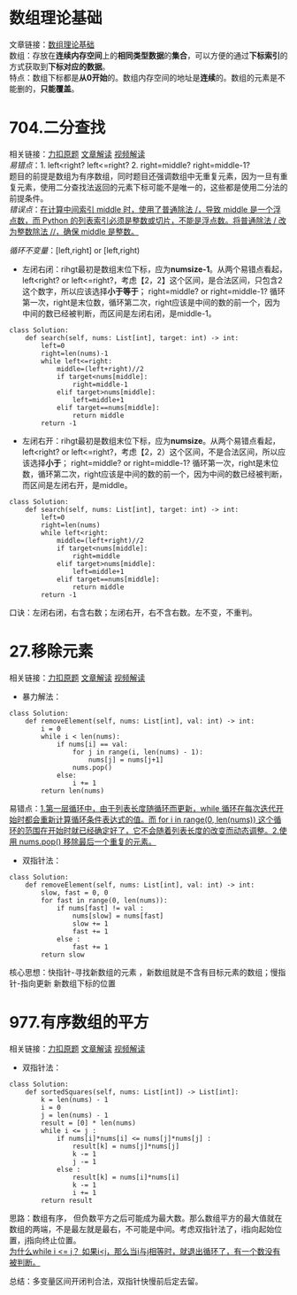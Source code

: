 # 数组理论基础

文章链接：[数组理论基础](https://programmercarl.com/%E6%95%B0%E7%BB%84%E7%90%86%E8%AE%BA%E5%9F%BA%E7%A1%80.html)  
数组：存放在**连续内存空间**上的**相同类型数据**的**集合**，可以方便的通过**下标索引**的方式获取到**下标对应的数据**。  
特点：数组下标都是**从0开始**的。数组内存空间的地址是**连续**的。数组的元素是不能删的，**只能覆盖**。  

# 704.二分查找

相关链接：[力扣原题](https://leetcode.cn/problems/binary-search/) [文章解读](https://programmercarl.com/0704.%E4%BA%8C%E5%88%86%E6%9F%A5%E6%89%BE.html) [视频解读](https://www.bilibili.com/video/BV1fA4y1o715)  
*易错点*：1. left<right? left<=right? 2. right=middle? right=middle-1?  
题目的前提是数组为有序数组，同时题目还强调数组中无重复元素，因为一旦有重复元素，使用二分查找法返回的元素下标可能不是唯一的，这些都是使用二分法的前提条件。  
*错误点*：<ins>在计算中间索引 middle 时，使用了普通除法 /，导致 middle 是一个浮点数，而 Python 的列表索引必须是整数或切片，不能是浮点数。将普通除法 / 改为整数除法 //，确保 middle 是整数。</ins>  

*循环不变量*：[left,right] or [left,right)  
- 左闭右闭：rihgt最初是数组末位下标，应为**numsize-1**。从两个易错点看起，left<right? or left<=right?，考虑【2，2】这个区间，是合法区间，只包含2这个数字，所以应该选择**小于等于**；  right=middle? or right=middle-1? 循环第一次，right是末位数，循环第二次，right应该是中间的数的前一个，因为中间的数已经被判断，而区间是左闭右闭，是middle-1。
```
class Solution:
    def search(self, nums: List[int], target: int) -> int:
        left=0
        right=len(nums)-1
        while left<=right:
            middle=(left+right)//2
            if target<nums[middle]:
                right=middle-1
            elif target>nums[middle]:
                left=middle+1
            elif target==nums[middle]:
                return middle
        return -1
```        

- 左闭右开：rihgt最初是数组末位下标，应为**numsize**。从两个易错点看起，left<right? or left<=right?，考虑【2，2）这个区间，不是合法区间，所以应该选择**小于**；  right=middle? or right=middle-1? 循环第一次，right是末位数，循环第二次，right应该是中间的数的前一个，因为中间的数已经被判断，而区间是左闭右开，是middle。
```
class Solution:
    def search(self, nums: List[int], target: int) -> int:
        left=0
        right=len(nums)
        while left<right:
            middle=(left+right)//2
            if target<nums[middle]:
                right=middle
            elif target>nums[middle]:
                left=middle+1
            elif target==nums[middle]:
                return middle
        return -1
```
口诀：左闭右闭，右含右数；左闭右开，右不含右数。左不变，不重判。

# 27.移除元素

相关链接：[力扣原题](https://leetcode.cn/problems/remove-element/) [文章解读](https://programmercarl.com/0027.%E7%A7%BB%E9%99%A4%E5%85%83%E7%B4%A0.html) [视频解读](https://www.bilibili.com/video/BV12A4y1Z7LP)  

- 暴力解法：  
```
class Solution:
    def removeElement(self, nums: List[int], val: int) -> int:
        i = 0
        while i < len(nums):
            if nums[i] == val:
                for j in range(i, len(nums) - 1):
                    nums[j] = nums[j+1]
                nums.pop()
            else:
                i += 1
        return len(nums)
```
易错点：<ins>1.第一层循环中，由于列表长度随循环而更新，while 循环在每次迭代开始时都会重新计算循环条件表达式的值。而 for i in range(0, len(nums)) 这个循环的范围在开始时就已经确定好了，它不会随着列表长度的改变而动态调整。2.使用 nums.pop() 移除最后一个重复的元素。<ins>

- 双指针法：  
```
class Solution:
    def removeElement(self, nums: List[int], val: int) -> int:
        slow, fast = 0, 0
        for fast in range(0, len(nums)):
            if nums[fast] != val :
                nums[slow] = nums[fast]
                slow += 1
                fast += 1
            else :
                fast += 1
        return slow
```
核心思想：快指针-寻找新数组的元素 ，新数组就是不含有目标元素的数组；慢指针-指向更新 新数组下标的位置

# 977.有序数组的平方 
相关链接：[力扣原题](https://leetcode.cn/problems/squares-of-a-sorted-array/description/) [文章解读](https://programmercarl.com/0977.%E6%9C%89%E5%BA%8F%E6%95%B0%E7%BB%84%E7%9A%84%E5%B9%B3%E6%96%B9.html) [视频解读](https://www.bilibili.com/video/BV1QB4y1D7ep)

- 双指针法：
```
class Solution:
    def sortedSquares(self, nums: List[int]) -> List[int]:
        k = len(nums) - 1
        i = 0
        j = len(nums) - 1
        result = [0] * len(nums)
        while i <= j :
            if nums[i]*nums[i] <= nums[j]*nums[j] :
                result[k] = nums[j]*nums[j]
                k -= 1
                j -= 1
            else :
                result[k] = nums[i]*nums[i]
                k -= 1
                i += 1
        return result
```

思路：数组有序， 但负数平方之后可能成为最大数。那么数组平方的最大值就在数组的两端，不是最左就是最右，不可能是中间。考虑双指针法了，i指向起始位置，j指向终止位置。  
<ins>为什么while i <= j？ 如果i<j，那么当i与j相等时，就退出循环了，有一个数没有被判断。<ins>

总结：多变量区间开闭判合法，双指针快慢前后定去留。
